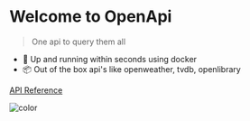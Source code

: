<!-- _coverpage.md -->

# Welcome to OpenApi

> One api to query them all

- :rocket: Up and running within seconds using docker
- :package: Out of the box api's like openweather, tvdb, openlibrary

<a href="graphql"><span>API Reference</span></a>

<!-- background color -->

![color](#f0f0f0)
